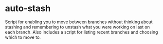 # auto-stash
Script for enabling you to move between branches without thinking about stashing and remembering to unstash what you were working on last on each branch. Also includes a script for listing recent branches and choosing which to move to.
